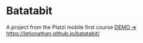 # Batatabit
A project from the Platzi mobile first course
[DEMO => https://letjonathan.github.io/batatabit/ ](https://letjonathan.github.io/batatabit/)